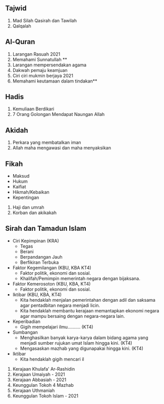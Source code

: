 ## Tajwid
1. Mad Silah Qasirah dan Tawilah
2. Qalqalah

## Al-Quran
1. Larangan Rasuah 2021
2. Memahami Sunnatullah **
3. Larangan mempersendakan agama
4. Dakwah pemaju keamjuan
5. Ciri ciri mukmin berjaya 2021
6. Memahami keutamaan dalam tindakan**

## Hadis
1. Kemuliaan Berdikari
2. 7 Orang Golongan Mendapat Naungan Allah

## Akidah
1. Perkara yang membatalkan iman
2. Allah maha mengawasi dan maha menyaksikan

## Fikah
- Maksud
- Hukum
- Kaifiat
- Hikmah/Kebaikan
- Kepentingan
1. Haji dan umrah
2. Korban dan akikakah

## Sirah dan Tamadun Islam
- Ciri Kepimpinan (KRA) 
	- Tegas
	- Berani
	- Berpandangan Jauh
	- Berfikiran Terbuka
- Faktor Kegemilangan (KBU, KBA KT4) 
	- Faktor politik, ekonomi dan sosial.
	- Khalifah/Pemimpin memerintah negara dengan bijaksana.
- Faktor Kemerosoton (KBU, KBA, KT4)
	- Faktor politik, ekonomi dan sosial.
- Iktibar (KBU, KBA, KT4)
	- Kita hendaklah menjalan pemerintahan dengan adil dan saksama agar pentadbitan negara menjadi licin.
	- Kita hendaklah membantu kerajaan memantapkan ekonomi negara agar mampu bersaing dengan negara-negara lain.
- Keperibadian
	- Gigih mempelajari ilmu.......... (KT4)
- Sumbangan
	- Menghasilkan banyak karya-karya dalam bidang agama yang menjadi sumber rujukan umat Islam hingga kini. (KT4)
	- Mengasaskan mazhab yang digunapakai hingga kini. (KT4)
- Iktibar
	- Kita hendaklah gigih mencari il
1. Kerajaan Khulafa' Ar-Rashidin
2. Kerajaan Umaiyah - 2021
3. Kerajaan Abbasiah - 2021
4. Keunggulan Tokoh 4 Mazhab
5. Kerajaan Uthmaniah
6. Keunggulan Tokoh Islam - 2021